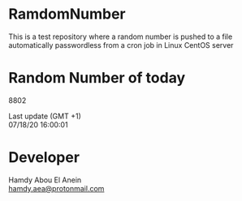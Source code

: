 # RamdomNumber    
This is a test repository where a random number is pushed to a file automatically passwordless from a cron job in Linux CentOS server    
# Random Number of today    
8802
      
Last update (GMT +1)    
07/18/20 16:00:01
# Developer    
Hamdy Abou El Anein   
hamdy.aea@protonmail.com

